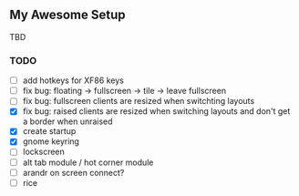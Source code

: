 ## My Awesome Setup
TBD

### TODO
- [ ] add hotkeys for XF86 keys
- [ ] fix bug: floating -> fullscreen -> tile -> leave fullscreen
- [ ] fix bug: fullscreen clients are resized when switchting layouts
- [x] fix bug: raised clients are resized when switching layouts and don't get a border when unraised
- [x] create startup
- [x] gnome keyring
- [ ] lockscreen
- [ ] alt tab module / hot corner module
- [ ] arandr on screen connect?
- [ ] rice
